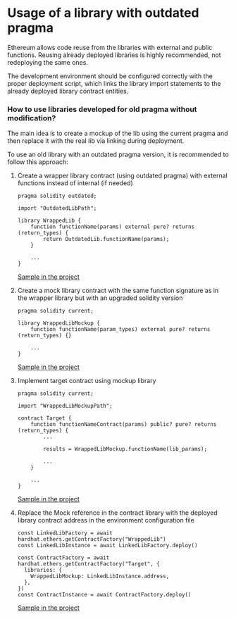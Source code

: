 # Usage of a library with outdated pragma

Ethereum allows code reuse from the libraries with external and public functions.
Reusing already deployed libraries is highly recommended, not redeploying the same ones.

The development environment should be configured correctly with the proper deployment script, which links the library import statements to the already deployed library contract entities.


### How to use libraries developed for old pragma without modification?

The main idea is to create a mockup of the lib using the current pragma and then replace it with the real lib via linking during deployment.

To use an old library with an outdated pragma version, it is recommended to follow this approach:

1. Create a wrapper library contract (using outdated pragma) with external functions instead of internal (if needed)

    ```sol
    pragma solidity outdated;

    import "OutdatedLibPath";

    library WrappedLib {
        function functionName(params) external pure? returns (return_types) {
            return OutdatedLib.functionName(params);
        }

        ...
    }
    ```
    [Sample in the project](https://github.com/SteMak/solidity_outdated_lib_usage/blob/master/contracts/libraries/WrappedLib.sol)

2. Create a mock library contract with the same function signature as in the wrapper library but with an upgraded solidity version

    ```sol
    pragma solidity current;

    library WrappedLibMockup {
        function functionName(param_types) external pure? returns (return_types) {}

        ...
    }
    ```
    [Sample in the project](https://github.com/SteMak/solidity_outdated_lib_usage/blob/master/contracts/libraries/WrappedLibMockup.sol)

3. Implement target contract using mockup library

    ```
    pragma solidity current;

    import "WrappedLibMockupPath";

    contract Target {
        function functionNameContract(params) public? pure? returns (return_types) {
            ...

            results = WrappedLibMockup.functionName(lib_params);

            ...
        }

        ...
    }
    ```
    [Sample in the project](https://github.com/SteMak/solidity_outdated_lib_usage/blob/master/contracts/Target.sol)

4. Replace the Mock reference in the contract library with the deployed library contract address in the environment configuration file

    ```
    const LinkedLibFactory = await hardhat.ethers.getContractFactory("WrappedLib")
    const LinkedLibInstance = await LinkedLibFactory.deploy()

    const ContractFactory = await hardhat.ethers.getContractFactory("Target", {
      libraries: {
        WrappedLibMockup: LinkedLibInstance.address,
      },
    })
    const ContractInstance = await ContractFactory.deploy()
    ```
    [Sample in the project](https://github.com/SteMak/solidity_outdated_lib_usage/blob/master/scripts/deploy.js)
    